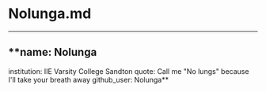 # Nolunga.md

---

## **name: Nolunga
institution: IIE Varsity College Sandton
quote: Call me "No lungs" because I'll take your breath away
github_user: Nolunga**
